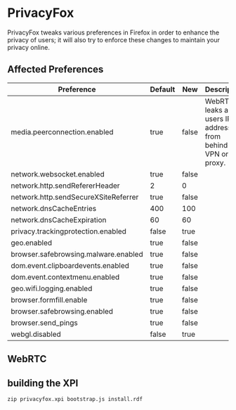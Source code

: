 # PrivacyFox
PrivacyFox tweaks various preferences in Firefox in order to enhance the privacy of users; it will also try to enforce these changes to maintain your privacy online.

## Affected Preferences

| Preference                           | Default | New   | Description |
|--------------------------------------|---------|-------|-------------|
| media.peerconnection.enabled         | true    | false | WebRTC leaks a users IP address from behind a VPN or proxy. |
| network.websocket.enabled            | true    | false |             |
| network.http.sendRefererHeader       | 2       | 0     |             |
| network.http.sendSecureXSiteReferrer | true    | false |             |
| network.dnsCacheEntries              | 400     | 100   |             |
| network.dnsCacheExpiration           | 60      | 60    |             |
| privacy.trackingprotection.enabled   | false   | true  |             |
| geo.enabled                          | true    | false |             |
| browser.safebrowsing.malware.enabled | true    | false |             |
| dom.event.clipboardevents.enabled    | true    | false |             |
| dom.event.contextmenu.enabled        | true    | false |             |
| geo.wifi.logging.enabled             | true    | false |             |
| browser.formfill.enable              | true    | false |             |
| browser.safebrowsing.enabled         | true    | false |             |
| browser.send_pings                   | true    | false |             |
| webgl.disabled                       | false   | true  |             |

## WebRTC

## building the XPI
```
zip privacyfox.xpi bootstrap.js install.rdf
```
